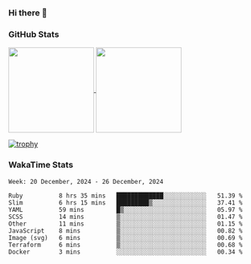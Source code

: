 ### Hi there 👋

### GitHub Stats

<a href="https://github.com/anuraghazra/github-readme-stats">
  <img align="center" height="170px" src="https://github-readme-stats.vercel.app/api/top-langs/?username=tksfjt1024&layout=compact&count_private=true&show_icons=true&show_icons=true&theme=graywhite" />
</a>
<a href="https://github.com/anuraghazra/github-readme-stats">
  <img align="center" height="170px" src="https://github-readme-stats.vercel.app/api?username=tksfjt1024&count_private=true&show_icons=true&show_icons=true&theme=graywhite" />
</a>

[![trophy](https://github-profile-trophy.vercel.app/?username=tksfjt1024)](https://github.com/ryo-ma/github-profile-trophy)

### WakaTime Stats

<!--START_SECTION:waka-->
```text
Week: 20 December, 2024 - 26 December, 2024

Ruby          8 hrs 35 mins   █████████████░░░░░░░░░░░░   51.39 % 
Slim          6 hrs 15 mins   █████████▒░░░░░░░░░░░░░░░   37.41 % 
YAML          59 mins         █▒░░░░░░░░░░░░░░░░░░░░░░░   05.97 % 
SCSS          14 mins         ▒░░░░░░░░░░░░░░░░░░░░░░░░   01.47 % 
Other         11 mins         ▒░░░░░░░░░░░░░░░░░░░░░░░░   01.15 % 
JavaScript    8 mins          ▒░░░░░░░░░░░░░░░░░░░░░░░░   00.82 % 
Image (svg)   6 mins          ▒░░░░░░░░░░░░░░░░░░░░░░░░   00.69 % 
Terraform     6 mins          ▒░░░░░░░░░░░░░░░░░░░░░░░░   00.68 % 
Docker        3 mins          ░░░░░░░░░░░░░░░░░░░░░░░░░   00.34 % 
```
<!--END_SECTION:waka-->
